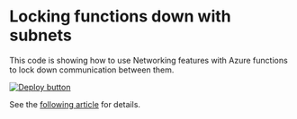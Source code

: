 # Locking functions down with subnets

This code is showing how to use Networking features with Azure functions to lock down communication between them.

[![Deploy button](http://azuredeploy.net/deploybutton.png)](https://portal.azure.com/#create/Microsoft.Template/uri/https%3A%2F%2Fraw.githubusercontent.com%2Fvplauzon%2Ffunction%2Fmaster%2Flock-in-subnet%2Fdeploy.json)

See the [following article](TODO) for details.
